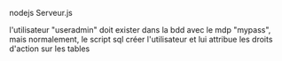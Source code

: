 nodejs Serveur.js

l'utilisateur "useradmin" doit exister dans la bdd avec le mdp "mypass", mais normalement, le script sql créer l'utilisateur et lui attribue les droits d'action sur les tables